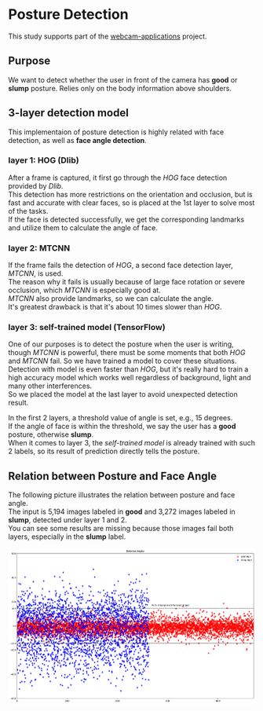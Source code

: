 # Posture Detection

This study supports part of the [webcam-applications](https://github.com/Lai-YT/webcam-applications) project.

## Purpose

We want to detect whether the user in front of the camera has **good** or
**slump** posture. Relies only on the body information above shoulders.

## 3-layer detection model

This implementaion of posture detection is highly related with
face detection, as well as **face angle detection**.

### layer 1: HOG (Dlib)

After a frame is captured, it first go through the *HOG* face detection
provided by *Dlib*. \
This detection has more restrictions on the orientation and occlusion,
but is fast and accurate with clear faces, so is placed at the 1st layer
to solve most of the tasks. \
If the face is detected successfully, we get the corresponding landmarks
and utilize them to calculate the angle of face.

### layer 2: MTCNN

If the frame fails the detection of *HOG*, a second face detection layer,
*MTCNN*, is used. \
The reason why it fails is usually because of large face rotation or severe
occlusion, which *MTCNN* is especially good at. \
*MTCNN* also provide landmarks, so we can calculate the angle. \
It's greatest drawback is that it's about 10 times slower than *HOG*.

### layer 3: self-trained model (TensorFlow)

One of our purposes is to detect the posture when the user is writing,
though *MTCNN* is powerful, there must be some moments that both *HOG* and
*MTCNN* fail. So we have trained a model to cover these situations. \
Detection with model is even faster than *HOG*, but it's really hard to train
a high accuracy model which works well regardless of background, light and
many other interferences. \
So we placed the model at the last layer to avoid unexpected detection result.

In the first 2 layers, a threshold value of angle is set, e.g., 15 degrees. \
If the angle of face is within the threshold, we say the user has a **good**
posture, otherwise **slump**. \
When it comes to layer 3, the *self-trained model* is already trained with
such 2 labels, so its result of prediction directly tells the posture.

## Relation between Posture and Face Angle

The following picture illustrates the relation between posture and face angle. \
The input is 5,194 images labeled in **good** and 3,272 images labeled in
**slump**, detected under layer 1 and 2. \
You can see some results are missing because those images fail both layers, especially in the **slump** label.

<img src="./detected_angles.png" alt="face angle detected with hog and mtcnn" width="640" height="320">

